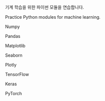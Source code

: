 기계 학습을 위한 파이썬 모듈을 연습합니다.

Practice Python modules for machine learning.

Numpy

Pandas

Matplotlib

Seaborn

Plotly

TensorFlow

Keras

PyTorch
